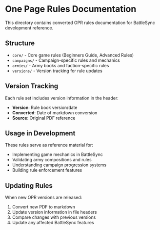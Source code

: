 # One Page Rules Documentation

This directory contains converted OPR rules documentation for BattleSync development reference.

## Structure

- `core/` - Core game rules (Beginners Guide, Advanced Rules)
- `campaigns/` - Campaign-specific rules and mechanics
- `armies/` - Army books and faction-specific rules
- `versions/` - Version tracking for rule updates

## Version Tracking

Each rule set includes version information in the header:
- **Version**: Rule book version/date
- **Converted**: Date of markdown conversion
- **Source**: Original PDF reference

## Usage in Development

These rules serve as reference material for:
- Implementing game mechanics in BattleSync
- Validating army compositions and rules
- Understanding campaign progression systems
- Building rule enforcement features

## Updating Rules

When new OPR versions are released:
1. Convert new PDF to markdown
2. Update version information in file headers
3. Compare changes with previous versions
4. Update any affected BattleSync features